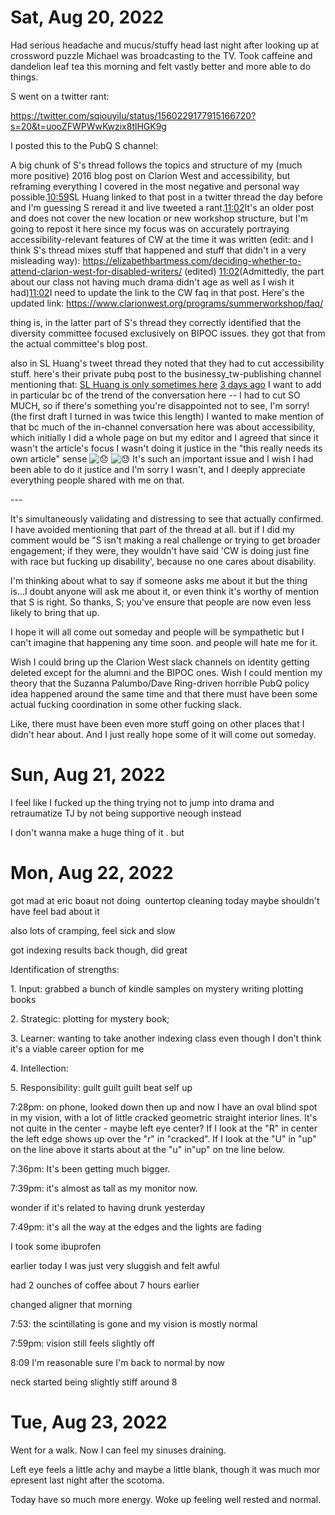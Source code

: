 # Sat, Aug 20, 2022

Had serious headache and mucus/stuffy head last night after looking up at crossword puzzle Michael was broadcasting to the TV. Took caffeine and dandelion leaf tea this morning and felt vastly better and more able to do things.

S went on a twitter rant:

https://twitter.com/sqiouyilu/status/1560229177915166720?s=20&t=uooZFWPWwKwzix8tlHGK9g

I posted this to the PubQ S channel:

A big chunk of S's thread follows the topics and structure of my (much more positive) 2016 blog post on Clarion West and accessibility, but reframing everything I covered in the most negative and personal way possible.[10:59](https://pubq.slack.com/archives/C3MHNDR6U/p1661018388743179)SL Huang linked to that post in a twitter thread the day before and I'm guessing S reread it and live tweeted a rant.[11:02](https://pubq.slack.com/archives/C3MHNDR6U/p1661018530974079)It's an older post and does not cover the new location or new workshop structure, but I'm going to repost it here since my focus was on accurately portraying accessibility-relevant features of CW at the time it was written (edit: and I think S's thread mixes stuff that happened and stuff that didn't in a very misleading way): https://elizabethbartmess.com/deciding-whether-to-attend-clarion-west-for-disabled-writers/ (edited) [11:02](https://pubq.slack.com/archives/C3MHNDR6U/p1661018547910839)(Admittedly, the part about our class not having much drama didn't age as well as I wish it had)[11:02](https://pubq.slack.com/archives/C3MHNDR6U/p1661018561917969)I need to update the link to the CW faq in that post. Here's the updated link: https://www.clarionwest.org/programs/summerworkshop/faq/

thing is, in the latter part of S's thread they correctly identified that the diversity committee focused exclusively on BIPOC issues. they got that from the actual committee's blog post.

also in SL Huang's tweet thread they noted that they had to cut accessibility stuff. here's their private pubq post to the businessy_tw-publishing channel mentioning that: [SL Huang is only sometimes here](https://app.slack.com/team/U1L7X412Q) [3 days ago](https://pubq.slack.com/archives/CP70CDG68/p1660755013423689?thread_ts=1660754409.365039&cid=CP70CDG68)
I want to add in particular bc of the trend of the conversation here -- I had to cut SO MUCH, so if there's something you're disappointed not to see, I'm sorry! (the first draft I turned in was twice this length) I wanted to make mention of that bc much of the in-channel conversation here was about accessibility, which initially I did a whole page on but my editor and I agreed that since it wasn't the article's focus I wasn't doing it justice in the "this really needs its own article" sense ![:disappointed:](../../_resources/e576527373e598afb7fb6bb6a9d72fe7) ![:sweat:](../../_resources/c2551ab4de993767099eabb4f3469a3d) It's such an important issue and I wish I had been able to do it justice and I'm sorry I wasn't, and I deeply appreciate everything people shared with me on that.

\-\-\-

It's simultaneously validating and distressing to see that actually confirmed. I have avoided mentioning that part of the thread at all. but if I did my comment would be "S isn't making a real challenge or trying to get broader engagement; if they were, they wouldn't have said 'CW is doing just fine with race but fucking up disability', because no one cares about disability.

I'm thinking about what to say if someone asks me about it but the thing is...I doubt anyone will ask me about it, or even think it's worthy of mention that S is right. So thanks, S; you've ensure that people are now even less likely to bring that up.

I hope it will all come out someday and people will be sympathetic but I can't imagine that happening any time soon. and people will hate me for it.

Wish I could bring up the Clarion West slack channels on identity getting deleted except for the alumni and the BIPOC ones. Wish I could mention my theory that the Suzanna Palumbo/Dave Ring-driven horrible PubQ policy idea happened around the same time and that there must have been some actual fucking coordination in some other fucking slack.

Like, there must have been even more stuff going on other places that I didn't hear about. And I just really hope some of it will come out someday.

# Sun, Aug 21, 2022

I feel like I fucked up the thing trying not to jump into drama and retraumatize TJ by not being supportive neough instead

I don't wanna make a huge thing of it . but

# Mon, Aug 22, 2022

got mad at eric boaut not doing  ountertop cleaning today maybe shouldn't have feel bad about it

also lots of cramping, feel sick and slow

got indexing results back though, did great

Identification of strengths:

1\. Input: grabbed a bunch of kindle samples on mystery writing plotting books

2\. Strategic: plotting for mystery book;

3\. Learner: wanting to take another indexing class even though I don't think it's a viable career option for me

4\. Intellection:

5\. Responsibility: guilt guilt guilt beat self up

7:28pm: on phone, looked down then up and now I have an oval blind spot in my vision, with a lot of little cracked geometric straight interior lines. It's not quite in the center - maybe left eye center? If I look at the "R" in center the left edge shows up over the "r" in "cracked". If I look at the "U" in "up" on the line above it starts about at the "u" in"up" on tne line below.

7:36pm: It's been getting much bigger. 

7:39pm: it's almost as tall as my monitor now. 

wonder if it's related to having drunk yesterday

7:49pm: it's all the way at the edges and the lights are fading

I took some ibuprofen

earlier today I was just very sluggish and felt awful

had 2 ounches of coffee about 7 hours earlier

changed aligner that morning

7:53: the scintillating is gone and my vision is mostly normal

7:59pm: vision still feels slightly off

8:09 I'm reasonable sure I'm back to normal by now

neck started being slightly stiff around 8

# Tue, Aug 23, 2022

Went for a walk. Now I can feel my sinuses draining. 

Left eye feels a little achy and maybe a little blank, though it was much mor epresent last night after the scotoma. 

Today have so much more energy. Woke up feeling well rested and normal.